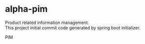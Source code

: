 # alpha-pim
Product related information management.<br>
This project initial commit code generated by spring boot initializer.

PIM
